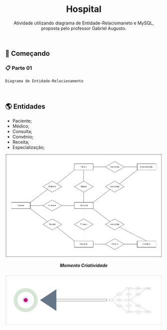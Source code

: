 <h1 align="center">Hospital</h1>


<p align="center">Atividade utilizando diagrama de Entidade-Relaciomaneto e MySQL, </br>
proposta pelo professor Gabriel Augusto.</p>
</br>
<h2>🚀 Começando</h2>

### 📋 Parte 01


```
Diagrama de Entidade-Relacionamento
```
</br>


## 🌎 Entidades
* Paciente;
* Médico;
* Consulta;
* Convênio;
* Receita;
* Especialização;


<div align="center">
  <img src="/assets/imgs/Diagrama.png" width="500px" align="center">
  <h5 align="center">Momento Criatividade </h5>
  <img src="/assets/imgs/CriatividadeMomento.png" width="500px" align="center">
</div>
